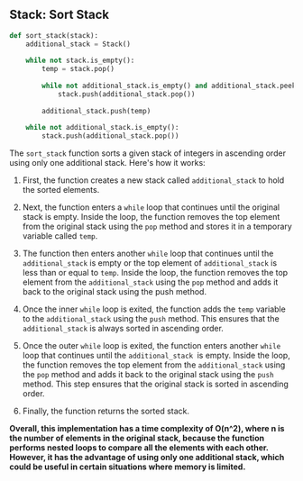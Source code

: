 ## Stack: Sort Stack 
```python
def sort_stack(stack):
    additional_stack = Stack()
 
    while not stack.is_empty():
        temp = stack.pop()
 
        while not additional_stack.is_empty() and additional_stack.peek() > temp:
            stack.push(additional_stack.pop())
 
        additional_stack.push(temp)
 
    while not additional_stack.is_empty():
        stack.push(additional_stack.pop())
```
The `sort_stack` function sorts a given stack of integers in ascending order using only one additional stack. Here's how it works:

1. First, the function creates a new stack called `additional_stack` to hold the sorted elements.

2. Next, the function enters a `while` loop that continues until the original stack is empty. Inside the loop, the function removes the top element from the original stack using the `pop` method and stores it in a temporary variable called `temp`.

3. The function then enters another `while` loop that continues until the `additional_stack` is empty or the top element of `additional_stack` is less than or equal to `temp`. Inside the loop, the function removes the top element from the `additional_stack` using the `pop` method and adds it back to the original stack using the push method.

4. Once the inner `while` loop is exited, the function adds the `temp` variable to the `additional_stack` using the `push` method. This ensures that the `additional_stack` is always sorted in ascending order.

5. Once the outer `while` loop is exited, the function enters another `while` loop that continues until the `additional_stack `is empty. Inside the loop, the function removes the top element from the `additional_stack` using the `pop` method and adds it back to the original stack using the `push` method. This step ensures that the original stack is sorted in ascending order.

6. Finally, the function returns the sorted stack.

**Overall, this implementation has a time complexity of O(n^2), where n is the number of elements in the original stack, because the function performs nested loops to compare all the elements with each other. However, it has the advantage of using only one additional stack, which could be useful in certain situations where memory is limited.**

